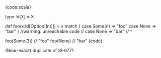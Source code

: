 {code:scala}

type Id[X] = X

def foo(x:Id[Option[Int]]) = x match {
  case Some(n) => "foo"
  case None => "bar"
}
//warning: unreachable code
//           case None => "bar"
//                        ^

foo(Some(3)) // "foo"
foo(None) // "bar"
{code} 

(Near-exact) duplicate of SI-6771.
